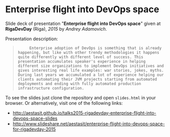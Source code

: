 
# Enterprise flight into DevOps space

Slide deck of presentation "**Enterprise flight into DevOps space**" given at **RigaDevDay** (Riga), *2015* by *Andrey Adamovich*.

Presentation description:

>          Enterprise adoption of DevOps is something that is already happening, but like with other trendy methodologies it happens quite differently with different level of success. This presentation accumulates speaker's experience in helping different size organizations to implement DevOps initiatives and gives interesting real life examples: war stories, jokes, myths.         During last years we accumulated a lot of experience helping our clients automating their JVM projects starting from automated deployments and ending with fully automated production infrastructure configuration.       


To see the slides just clone the repository and open `slides.html` in your browser. Or alternatively, visit one of the following links:

- <http://aestasit.github.io/talks2015-rigadevday-enterprise-flight-into-devops-space-slides>
- <http://www.slideshare.net/aestasit/enterprise-flight-into-devops-space-for-rigadevday-2015>


